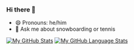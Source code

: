 ### Hi there 👋

- 😄 Pronouns: he/him
- 💬 Ask me about snowboarding or tennis

[![My GitHub Stats](https://github-readme-stats.vercel.app/api/?username=truont2&count_private=true&theme=tokyonight&showicons=true)]()
[![My GitHub Language Stats](https://github-readme-stats.vercel.app/api/top-langs/?username=truont2&langs_count=5&theme=tokyonight)]()
<!--
**truont2/truont2** is a ✨ _special_ ✨ repository because its `README.md` (this file) appears on your GitHub profile.

Here are some ideas to get you started:

- 🔭 I’m currently working on ...
- 🌱 I’m currently learning ...
- 👯 I’m looking to collaborate on ...
- 🤔 I’m looking for help with ...
- 💬 Ask me about ...
- 📫 How to reach me: ...
- 😄 Pronouns: ...
- ⚡ Fun fact: ...
-->
